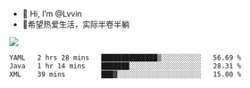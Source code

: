- 👋 Hi, I’m @Lvvin
- 🍎希望热爱生活，实际半卷半躺
<!--
👀 I’m interested in ...
- 🌱 I’m currently learning ...
- 💞️ I’m looking to collaborate on ...
- 📫 How to reach me ...
->

<!---
Lvvin/Lvvin is a ✨ special ✨ repository because its `README.md` (this file) appears on your GitHub profile.
You can click the Preview link to take a look at your changes.

![Lvvin's GitHub stats](https://github-readme-stats.vercel.app/api?username=Lvvin&theme=default&show_icons=true&count_private=true)
--->

<a href="https://github.com/anuraghazra/github-readme-stats">
  <img align="center" src="https://github-readme-stats-lvvins-projects.vercel.app/api?username=Lvvin&theme=default&show_icons=true&count_private=true" />
</a>

<!--START_SECTION:waka-->

```txt
YAML   2 hrs 28 mins   ██████████████▒░░░░░░░░░░   56.69 %
Java   1 hr 14 mins    ███████░░░░░░░░░░░░░░░░░░   28.31 %
XML    39 mins         ███▓░░░░░░░░░░░░░░░░░░░░░   15.00 %
```

<!--END_SECTION:waka-->


